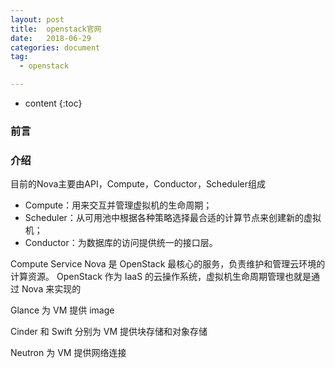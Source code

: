 ```yaml
---
layout: post
title:  openstack官网
date:   2018-06-29
categories: document
tag:
  - openstack

---
```

* content
{:toc}

### 前言

### 介绍

目前的Nova主要由API，Compute，Conductor，Scheduler组成

+ Compute：用来交互并管理虚拟机的生命周期；
+ Scheduler：从可用池中根据各种策略选择最合适的计算节点来创建新的虚拟机；
+ Conductor：为数据库的访问提供统一的接口层。

Compute Service Nova 是 OpenStack 最核心的服务，负责维护和管理云环境的计算资源。
OpenStack 作为 IaaS 的云操作系统，虚拟机生命周期管理也就是通过 Nova 来实现的

Glance 为 VM 提供 image <p>
Cinder 和 Swift 分别为 VM 提供块存储和对象存储 <p>
Neutron 为 VM 提供网络连接<p>
